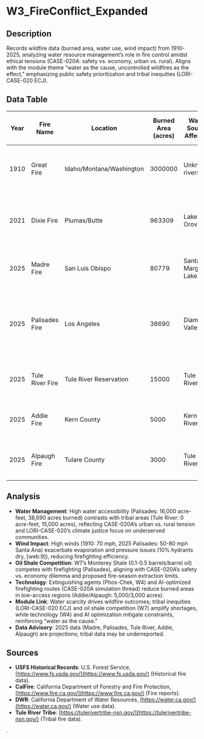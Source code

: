 # W3_FireConflict_Expanded

## Description
Records wildfire data (burned area, water use, wind impact) from 1910-2025, analyzing water resource management’s role in fire control amidst ethical tensions (CASE-020A: safety vs. economy, urban vs. rural). Aligns with the module theme “water as the cause, uncontrolled wildfires as the effect,” emphasizing public safety prioritization and tribal inequities (LORI-CASE-020 ECJ).

## Data Table

| Year | Fire Name | Location | Burned Area (acres) | Water Source Affected | Reserve Volume Change (%) | Accessibility Status | Emergency Water Release (acre-feet) | Cause | Wind Impact | Source | Notes |
|------|------------------|-----------------------------|---------------------|-----------------------|---------------------------|---------------------|------------------------------------|------------------|---------------------------------------------|-----------------------|------------------------------------|
| 1910 | Great Fire | Idaho/Montana/Washington | 3000000 | Unknown rivers | Unknown | Unknown | Unknown | Lightning+Human | High (70 mph hurricane winds, increased fire spread) | USFS Historical Records | Destructive firestorm; no modern water management |
| 2021 | Dixie Fire | Plumas/Butte | 963309 | Lake Oroville | -15 | Low | 12000 | Human | High (Santa Ana winds, increased evaporation and pressure issues) | CalFire/DWR | Power line; largest 2021 fire |
| 2025 | Madre Fire | San Luis Obispo | 80779 | Santa Margarita Lake | -10 | Medium | 8000 | Human | Moderate (20-40 mph, increased evaporation) | CalFire/DWR | Arson suspected |
| 2025 | Palisades Fire | Los Angeles | 38690 | Diamond Valley | -3 | High | 16000 | Human | High (50-80 mph Santa Ana winds, increased evaporation and pressure issues) | CalFire/DWR | Arson; 10% hydrants dry |
| 2025 | Tule River Fire | Tule River Reservation | 15000 | Tule River | -12 | Low | 0 | Natural | Moderate (20-40 mph, increased evaporation) | Tule River Tribe | Lightning; no tribal release |
| 2025 | Addie Fire | Kern County | 5000 | Kern River | -5 | Medium | 2000 | Human | Moderate (20-40 mph, increased evaporation) | CalFire | Grassland fire; estimated data |
| 2025 | Alpaugh Fire | Tulare County | 3000 | Tule River | -3 | Low | 0 | Natural | Moderate (20-40 mph, increased evaporation) | CalFire | Lightning; estimated data |

## Analysis
- **Water Management**: High water accessibility (Palisades: 16,000 acre-feet, 38,690 acres burned) contrasts with tribal areas (Tule River: 0 acre-feet, 15,000 acres), reflecting CASE-020A’s urban vs. rural tension and LORI-CASE-020’s climate justice focus on underserved communities.
- **Wind Impact**: High winds (1910: 70 mph, 2025 Palisades: 50-80 mph Santa Ana) exacerbate evaporation and pressure issues (10% hydrants dry, [web:9]), reducing firefighting efficiency.
- **Oil Shale Competition**: W7’s Monterey Shale (0.1-0.5 barrels/barrel oil) competes with firefighting (Palisades), aligning with CASE-020A’s safety vs. economy dilemma and proposed fire-season extraction limits.
- **Technology**: Extinguishing agents (Phos-Chek, W4) and AI-optimized firefighting routes (CASE-020A simulation thread) reduce burned areas in low-access regions (Addie/Alpaugh: 5,000/3,000 acres).
- **Module Link**: Water scarcity drives wildfire outcomes; tribal inequities (LORI-CASE-020 ECJ) and oil shale competition (W7) amplify shortages, while technology (W4) and AI optimization mitigate constraints, reinforcing “water as the cause.”
- **Data Advisory**: 2025 data (Madre, Palisades, Tule River, Addie, Alpaugh) are projections; tribal data may be underreported.

## Sources
- **USFS Historical Records**: U.S. Forest Service, [https://www.fs.usda.gov/](https://www.fs.usda.gov/) (Historical fire data).
- **CalFire**: California Department of Forestry and Fire Protection, [https://www.fire.ca.gov/](https://www.fire.ca.gov/) (Fire reports).
- **DWR**: California Department of Water Resources, [https://water.ca.gov/](https://water.ca.gov/) (Water use data).
- **Tule River Tribe**: [https://tulerivertribe-nsn.gov/](https://tulerivertribe-nsn.gov/) (Tribal fire data).

.
